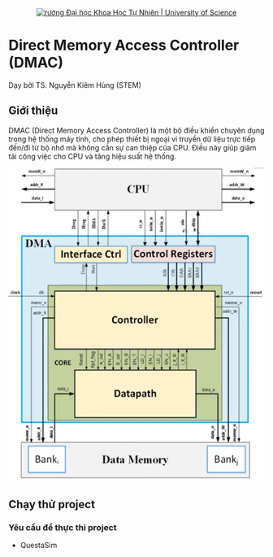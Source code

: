<p align="center">
  <a href="https://hcmus.edu.vn//" title="Trường Đại học Khoa Học Tự Nhiên " style="border: none;">
    <img src="https://fetel.hcmus.edu.vn/wp-content/uploads/2022/09/logo-fetel.png" alt="rường Đại học Khoa Học Tự Nhiên | University of Science">
  </a>
</p>

# Direct Memory Access Controller (DMAC)
Dạy bởi TS. Nguyễn Kiêm Hùng (STEM) 
## Giới thiệu
DMAC (Direct Memory Access Controller) là một bộ điều khiển chuyên dụng trong hệ thống máy tính, cho phép thiết bị ngoại vi truyền dữ liệu trực tiếp đến/đi từ bộ nhớ mà không cần sự can thiệp của CPU. Điều này giúp giảm tải công việc cho CPU và tăng hiệu suất hệ thống.


![Alt text](https://raw.githubusercontent.com/tthphuc1810/sourceDMAC/master/DMAC.png)



## Chạy thử project

### Yêu cầu để thực thi project

* QuestaSim



